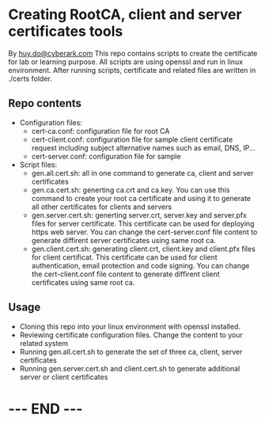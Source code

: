 # Creating RootCA, client and server certificates tools
By huy.do@cyberark.com
This repo contains scripts to create the certificate for lab or learning purpose. All scripts are using openssl and run in linux environment.
After running scripts, certificate and related files are written in ./certs folder.

## Repo contents
- Configuration files:
  - cert-ca.conf: configuration file for root CA
  - cert-client.conf: configuration file for sample client certificate request including subject alternative names such as email, DNS, IP...
  - cert-server.conf: configuration file for sample
- Script files:
  - gen.all.cert.sh: all in one command to generate ca, client and server certificates
  - gen.ca.cert.sh: generting ca.crt and ca.key. You can use this command to create your root ca certificate and using it to generate all other certificates for clients and servers
  - gen.server.cert.sh: generting server.crt, server.key and server.pfx files for server certificate. This certificate can be used for deploying https web server. You can change the cert-server.conf file content to generate diffirent server certificates using same root ca.
  - gen.client.cert.sh: generating client.crt, client.key and client.pfx files for client certificat. This certificate can be used for client authentication, email protection and code signing. You can change the cert-client.conf file content to generate diffirent client certificates using same root ca.

## Usage
- Cloning this repo into your linux environment with openssl installed.
- Reviewing certificate configuration files. Change the content to your related system
- Running gen.all.cert.sh to generate the set of three ca, client, server certificates
- Running gen.server.cert.sh and client.cert.sh to generate additional server or client certificates

# --- END ---

